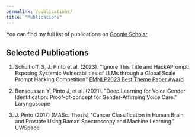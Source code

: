 ```yaml
---
permalink: /publications/
title: "Publications"
---
```


You can find my full list of publications on [Google Scholar](https://scholar.google.com/citations?user=e-N_8owAAAAJ&hl=en)

## Selected Publications

1. Schulhoff, S, J. Pinto et al. (2023). "Ignore This Title and HackAPrompt: Exposing Systemic Vulnerabilities of LLMs through a Global Scale Prompt Hacking Competition"
[EMNLP2023 Best Theme Paper Award](https://paper.hackaprompt.com/)

2. Bensoussan Y, Pinto J, et al. (2021). "Deep Learning for Voice Gender Identification: Proof-of-concept for Gender-Affirming Voice Care." Laryngoscope

3. J. Pinto (2017) (MASc. Thesis) "Cancer Classification in Human Brain and Prostate Using Raman Spectroscopy and Machine Learning." UWSpace
